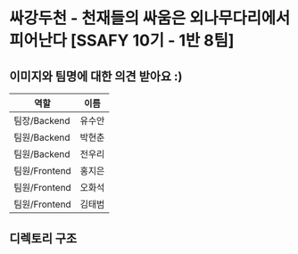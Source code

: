 <h1>싸강두천 - 천재들의 싸움은 외나무다리에서 피어난다 [SSAFY 10기 - 1반 8팀]</h1>

<h2>이미지와 팀명에 대한 의견 받아요 :)</h2>

| 역할 | 이름 |
| ------ | ------ |
|     팀장/Backend   |     유수안   |
|     팀원/Backend   |     박현춘   |
|     팀원/Backend   |     전우리   |
|     팀원/Frontend   |     홍지은   |
|     팀원/Frontend   |     오화석   |
|     팀원/Frontend   |     김태범   |


<h2>디렉토리 구조</h2>
